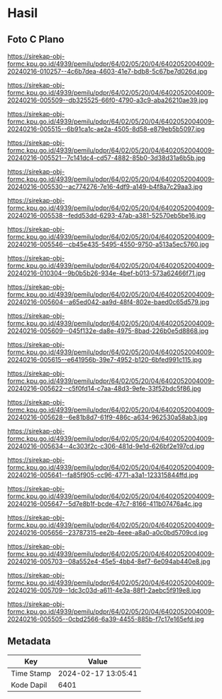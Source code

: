 # Hasil

## Foto C Plano

https://sirekap-obj-formc.kpu.go.id/4939/pemilu/pdpr/64/02/05/20/04/6402052004009-20240216-010257--4c6b7dea-4603-41e7-bdb8-5c67be7d026d.jpg

https://sirekap-obj-formc.kpu.go.id/4939/pemilu/pdpr/64/02/05/20/04/6402052004009-20240216-005509--db325525-66f0-4790-a3c9-aba26210ae39.jpg

https://sirekap-obj-formc.kpu.go.id/4939/pemilu/pdpr/64/02/05/20/04/6402052004009-20240216-005515--6b91ca1c-ae2a-4505-8d58-e879eb5b5097.jpg

https://sirekap-obj-formc.kpu.go.id/4939/pemilu/pdpr/64/02/05/20/04/6402052004009-20240216-005521--7c141dc4-cd57-4882-85b0-3d38d31a6b5b.jpg

https://sirekap-obj-formc.kpu.go.id/4939/pemilu/pdpr/64/02/05/20/04/6402052004009-20240216-005530--ac774276-7e16-4df9-a149-b4f8a7c29aa3.jpg

https://sirekap-obj-formc.kpu.go.id/4939/pemilu/pdpr/64/02/05/20/04/6402052004009-20240216-005538--fedd53dd-6293-47ab-a381-52570eb5be16.jpg

https://sirekap-obj-formc.kpu.go.id/4939/pemilu/pdpr/64/02/05/20/04/6402052004009-20240216-005546--cb45e435-5495-4550-9750-a513a5ec5760.jpg

https://sirekap-obj-formc.kpu.go.id/4939/pemilu/pdpr/64/02/05/20/04/6402052004009-20240216-010304--9b0b5b26-934e-4bef-b013-573a62466f71.jpg

https://sirekap-obj-formc.kpu.go.id/4939/pemilu/pdpr/64/02/05/20/04/6402052004009-20240216-005604--a65ed042-aa9d-48f4-802e-baed0c65d579.jpg

https://sirekap-obj-formc.kpu.go.id/4939/pemilu/pdpr/64/02/05/20/04/6402052004009-20240216-005609--045f132e-da8e-4975-8bad-226b0e5d8868.jpg

https://sirekap-obj-formc.kpu.go.id/4939/pemilu/pdpr/64/02/05/20/04/6402052004009-20240216-005615--e641956b-39e7-4952-b120-6bfed991c115.jpg

https://sirekap-obj-formc.kpu.go.id/4939/pemilu/pdpr/64/02/05/20/04/6402052004009-20240216-005622--c5f0fd14-c7aa-48d3-9efe-33f52bdc5f86.jpg

https://sirekap-obj-formc.kpu.go.id/4939/pemilu/pdpr/64/02/05/20/04/6402052004009-20240216-005628--6e81b8d7-61f9-486c-a634-962530a58ab3.jpg

https://sirekap-obj-formc.kpu.go.id/4939/pemilu/pdpr/64/02/05/20/04/6402052004009-20240216-005634--4c303f2c-c306-481d-9e1d-626bf2e197cd.jpg

https://sirekap-obj-formc.kpu.go.id/4939/pemilu/pdpr/64/02/05/20/04/6402052004009-20240216-005641--fa85f905-cc96-4771-a3a1-123315844ffd.jpg

https://sirekap-obj-formc.kpu.go.id/4939/pemilu/pdpr/64/02/05/20/04/6402052004009-20240216-005647--5d7e8b1f-bcde-47c7-8166-411b07476a4c.jpg

https://sirekap-obj-formc.kpu.go.id/4939/pemilu/pdpr/64/02/05/20/04/6402052004009-20240216-005656--23787315-ee2b-4eee-a8a0-a0c0bd5709cd.jpg

https://sirekap-obj-formc.kpu.go.id/4939/pemilu/pdpr/64/02/05/20/04/6402052004009-20240216-005703--08a552e4-45e5-4bb4-8ef7-6e094ab440e8.jpg

https://sirekap-obj-formc.kpu.go.id/4939/pemilu/pdpr/64/02/05/20/04/6402052004009-20240216-005709--1dc3c03d-a611-4e3a-88f1-2aebc5f919e8.jpg

https://sirekap-obj-formc.kpu.go.id/4939/pemilu/pdpr/64/02/05/20/04/6402052004009-20240216-005505--0cbd2566-6a39-4455-885b-f7c17e165efd.jpg


## Metadata

| Key        | Value               |
| ---------- | ------------------- |
| Time Stamp | 2024-02-17 13:05:41 |
| Kode Dapil | 6401                |



